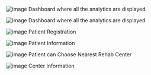 ![image](https://github.com/user-attachments/assets/c99d22d0-511e-49d3-a6e9-db3094878e3f)
Dashboard where all the analytics are displayed

![image](https://github.com/user-attachments/assets/69db6f82-d77e-4c37-8a61-fa9d3baeb61b)
Dashboard where all the analytics are displayed

![image](https://github.com/user-attachments/assets/97be4a66-dac4-4c43-b1db-13787d525c4a)
Patient Registration

![image](https://github.com/user-attachments/assets/086b8f95-7e4b-42f7-860e-cd26fc8a5af9)
Patient Information

![image](https://github.com/user-attachments/assets/c0620d5a-ba04-429b-8e86-a5dd8178c7db)
Patient can Choose Nearest Rehab Center

![image](https://github.com/user-attachments/assets/386b19b4-6547-424a-9577-023f47222130)
Center Information
